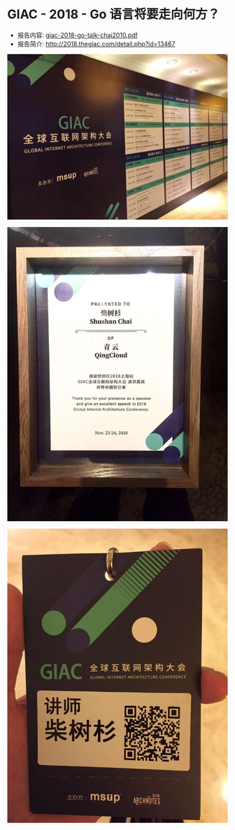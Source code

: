 
# GIAC - 2018 - Go 语言将要走向何方？

- 报告内容: [giac-2018-go-talk-chai2010.pdf](./giac-2018-go-talk-chai2010.pdf)
- 报告简介: http://2018.thegiac.com/detail.php?id=13467

![](./01.jpg)

![](./02.jpg)

![](./03.jpg)
